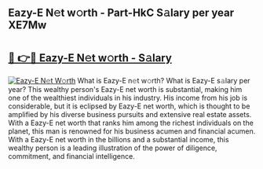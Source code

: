 ## Eazy-E N𝚎t w𝚘rth - Part-HkC S𝚊lary per year XE7Mw

# <h2><a href="http://gc1huu.nevu.top/?p=Eazy-E">🔗 👉🔴 Eazy-E N𝚎t w𝚘rth - S𝚊lary</a></h2>

[![Eazy-E N𝚎t W𝚘rth](https://i.imgur.com/Oavwk0R.jpeg)](http://gc1huu.nevu.top/?p=Eazy-E)
What is Eazy-E n𝚎t w𝚘rth? What is Eazy-E s𝚊lary per year?
This wealthy person's Eazy-E net worth is substantial, making him one of the wealthiest individuals in his industry. His income from his job is considerable, but it is eclipsed by Eazy-E net worth, which is thought to be amplified by his diverse business pursuits and extensive real estate assets. With a Eazy-E net worth that ranks him among the richest individuals on the planet, this man is renowned for his business acumen and financial acumen. With a Eazy-E net worth in the billions and a substantial income, this wealthy person is a leading illustration of the power of diligence, commitment, and financial intelligence.
